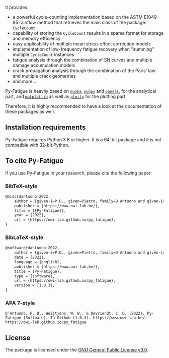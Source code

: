 It provides:

- a powerful cycle-counting implementation based on the ASTM E1049-85 rainflow method that retrieves the main class of the package: ``CycleCount``
- capability of storing the ``CycleCount`` results in a sparse format for storage and memory efficiency
- easy applicability of multiple mean stress effect correction models
- implementation of low-frequency fatigue recovery when "summing" multiple ``CycleCount`` instances
- fatigue analysis through the combination of SN curves and multiple damage accumulation models
- crack propagation analysis through the combination of the Paris' law and multiple crack geometries
- and more...

Py-Fatigue is heavily based on [``numba``](https://numba.pydata.org/), [``numpy``](https://numpy.org/) and [``pandas``](https://pandas.pydata.org/), for the analytical part, and [``matplotlib``](https://matplotlib.org/) as well as [``plotly``](https://plotly.com/python/) for the plotting part.

Therefore, it is highly recommended to have a look at the documentation of these packages as well.

## Installation requirements

Py-Fatigue requires Python 3.8 or higher. It is a 64-bit package and it is not compatible with 32-bit Python.

## To cite Py-Fatigue

If you use Py-Fatigue in your research, please cite the following paper:

### BibTeX-style

```tex
@misc{dantuono-2022,
	author = {given-i=P.D., given=Pietro, family=D'Antuono and given-i=W.W., given=Wout, family=Weijtjens and given-i=C.D., given=Christof, family=Devriendt},
	publisher = {https://www.owi-lab.be/},
	title = {{Py-Fatigue}},
	year = {2022},
	url = {https://owi-lab.github.io/py_fatigue},
}
```

### BibLaTeX-style

```tex
@software{dantuono-2022,
	author = {given-i=P.D., given=Pietro, family=D'Antuono and given-i=W.W., given=Wout, family=Weijtjens and given-i=C.D., given=Christof, family=Devriendt},
	date = {2022},
	language = {english},
	publisher = {https://www.owi-lab.be/},
	title = {Py-Fatigue},
	type = {software},
	url = {https://owi-lab.github.io/py_fatigue},
	version = {1.0.3},
}
```

### APA 7-style

```
D’Antuono, P. D., Weijtjens, W. W., & Devriendt, C. D. (2022). Py-Fatigue [Software]. In Github (1.0.3). https://www.owi-lab.be/. https://owi-lab.github.io/py_fatigue
```

## License

The package is licensed under the [GNU General Public License v3.0](https://www.gnu.org/licenses/gpl-3.0.en.html).
